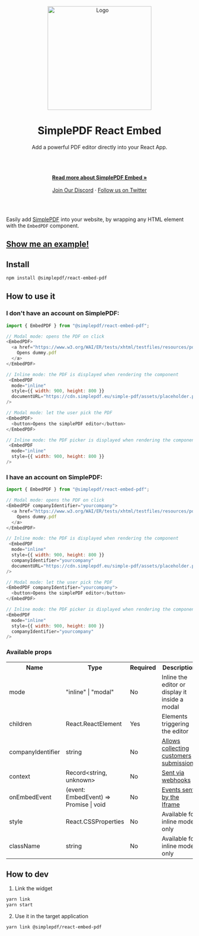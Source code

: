 </br>
</br>
<div align="center">
  <a href="https://simplepdf.eu" target="_blank">
  <picture>
    <source media="(prefers-color-scheme: dark)" srcset="https://cdn.simplepdf.eu/simple-pdf/assets/simplepdf-github-white.png">
    <img src="https://cdn.simplepdf.eu/simple-pdf/assets/simplepdf-github.png" width="280" alt="Logo"/>
  </picture>
  </a>
</div>
<h1 align="center">SimplePDF React Embed</h1>
<div align="center">
Add a powerful PDF editor directly into your React App.
</div>
</br>
</br>
<p align="center">
<br/>
<a href="https://simplepdf.eu/embed" rel="dofollow"><strong>Read more about SimplePDF Embed »</strong></a>
<br/>
<br/>
<a href="https://discord.gg/TvRFMCTN">Join Our Discord</a>
  ·
<a href="https://twitter.com/simple_pdf">Follow us on Twitter</a>
</p>
<br/>
<br/>

Easily add [SimplePDF](https://simplepdf.eu) into your website, by wrapping any HTML element with the `EmbedPDF` component.

## [Show me an example!](https://replit.com/@bendersej/Simple-PDF-Embed)

## Install

```sh
npm install @simplepdf/react-embed-pdf
```

## How to use it

### I don't have an account on SimplePDF:

```javascript
import { EmbedPDF } from "@simplepdf/react-embed-pdf";

// Modal mode: opens the PDF on click
<EmbedPDF>
  <a href="https://www.w3.org/WAI/ER/tests/xhtml/testfiles/resources/pdf/dummy.pdf">
    Opens dummy.pdf
  </a>
</EmbedPDF>

// Inline mode: the PDF is displayed when rendering the component
 <EmbedPDF
  mode="inline"
  style={{ width: 900, height: 800 }}
  documentURL="https://cdn.simplepdf.eu/simple-pdf/assets/placeholder.pdf"
/>

// Modal mode: let the user pick the PDF
<EmbedPDF>
  <button>Opens the simplePDF editor</button>
</EmbedPDF>

// Inline mode: the PDF picker is displayed when rendering the component
 <EmbedPDF
  mode="inline"
  style={{ width: 900, height: 800 }}
/>
```

### I have an account on SimplePDF:

```javascript
import { EmbedPDF } from "@simplepdf/react-embed-pdf";

// Modal mode: opens the PDF on click
<EmbedPDF companyIdentifier="yourcompany">
  <a href="https://www.w3.org/WAI/ER/tests/xhtml/testfiles/resources/pdf/dummy.pdf">
    Opens dummy.pdf
  </a>
</EmbedPDF>

// Inline mode: the PDF is displayed when rendering the component
 <EmbedPDF
  mode="inline"
  style={{ width: 900, height: 800 }}
  companyIdentifier="yourcompany"
  documentURL="https://cdn.simplepdf.eu/simple-pdf/assets/placeholder.pdf"
/>

// Modal mode: let the user pick the PDF
<EmbedPDF companyIdentifier="yourcompany">
  <button>Opens the simplePDF editor</button>
</EmbedPDF>

// Inline mode: the PDF picker is displayed when rendering the component
<EmbedPDF
  mode="inline"
  style={{ width: 900, height: 800 }}
  companyIdentifier="yourcompany"
/>
```

### Available props

<table>
  <tr>
    <th>Name</th>
    <th>Type</th>
    <th>Required</th>
    <th>Description</th>
  </tr>
    <tr>
    <td>mode</td>
    <td>"inline" | "modal"</td>
    <td>No</td>
    <td>Inline the editor or display it inside a modal</td>
  </tr>
  <tr>
    <td>children</td>
    <td>React.ReactElement</td>
    <td>Yes</td>
    <td>Elements triggering the editor</td>
  </tr>
  <tr>
    <td>companyIdentifier</td>
    <td>string</td>
    <td>No</td>
    <td><a href="https://simplePDF.eu/embed">Allows collecting customers submissions</a></td>
  </tr>
    <tr>
    <td>context</td>
    <td>Record&lt;string, unknown&gt;</td>
    <td>No</td>
    <td><a href="https://simplepdf.eu/help/how-to/configure-webhooks-pdf-form-submissions#events">Sent via webhooks</a></td>
  </tr>
  <tr>
    <td>onEmbedEvent</td>
    <td>(event: EmbedEvent) => Promise<void> | void</td>
    <td>No</td>
    <td><a href="https://github.com/SimplePDF/simplepdf-embed/blob/main/documentation/IFRAME.md#iframe-communication">Events sent by the Iframe</a></td>
  </tr>
    <tr>
    <td>style</td>
    <td>React.CSSProperties</td>
    <td>No</td>
    <td>Available for inline mode only</td>
  </tr>
    </tr>
    <tr>
    <td>className</td>
    <td>string</td>
    <td>No</td>
    <td>Available for inline mode only</td>
  </tr>
</table>

## How to dev

1. Link the widget

```sh
yarn link
yarn start
```

2. Use it in the target application

```sh
yarn link @simplepdf/react-embed-pdf
```
